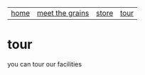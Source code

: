 <html>
  <body>
    <div id="header">
      <table>
        <tr>
          <td><a href="/index.md">home</a></td>
          <td><a href="/grains.md">meet the grains</a></td>
          <td><a href="/store.md">store</a></td>
          <td><a href="/tour.md">tour</a></td>
        </tr>
      </table>
    </div>
    <h1>tour</h1>
    <p>you can tour our facilities</p>
  </body>
</html>
